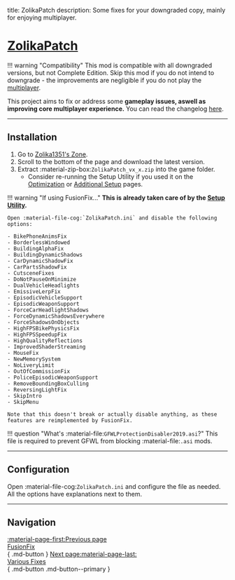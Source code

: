 title: ZolikaPatch
description: Some fixes for your downgraded copy, mainly for enjoying multiplayer.

# [ZolikaPatch](https://zolika1351.pages.dev/mods/ivpatch)

!!! warning "Compatibility"
    This mod is compatible with all downgraded versions, but not Complete Edition. Skip this mod if you do not intend to downgrade - the improvements are negligible if you do not play the [multiplayer](../extras/multiplayer.md).

This project aims to fix or address some **gameplay issues, aswell as improving core multiplayer experience.** You can read the changelog [here](https://zolika1351.pages.dev/mods/ivpatch).

---

<h2>Installation</h2> <a id="installation"></a>

1. Go to [Zolika1351's Zone](https://zolika1351.pages.dev/mods/ivpatch).
2. Scroll to the bottom of the page and download the latest version.
3. Extract :material-zip-box:`ZolikaPatch_vx_x.zip` into the game folder.
    - Consider re-running the Setup Utility if you used it on the [Optimization](../../optimization.md) or [Additional Setup](../../additional-setup.md) pages.

<a id="incompatible-options"></a>

!!! warning "If using FusionFix..."
    **This is already taken care of by the [Setup Utility](../../optimization.md/#setup-utility-automatic-installation).**

    Open :material-file-cog:`ZolikaPatch.ini` and disable the following options:

    - BikePhoneAnimsFix
    - BorderlessWindowed
    - BuildingAlphaFix
    - BuildingDynamicShadows
    - CarDynamicShadowFix
    - CarPartsShadowFix
    - CutsceneFixes
    - DoNotPauseOnMinimize
    - DualVehicleHeadlights
    - EmissiveLerpFix
    - EpisodicVehicleSupport
    - EpisodicWeaponSupport
    - ForceCarHeadlightShadows
    - ForceDynamicShadowsEverywhere
    - ForceShadowsOnObjects
    - HighFPSBikePhysicsFix
    - HighFPSSpeedupFix
    - HighQualityReflections
    - ImprovedShaderStreaming
    - MouseFix
    - NewMemorySystem
    - NoLiveryLimit
    - OutOfCommissionFix
    - PoliceEpisodicWeaponSupport
    - RemoveBoundingBoxCulling
    - ReversingLightFix
    - SkipIntro
    - SkipMenu

    Note that this doesn't break or actually disable anything, as these features are reimplemented by FusionFix.

!!! question "What's :material-file:`GFWLProtectionDisabler2019.asi`?"
    This file is required to prevent GFWL from blocking :material-file:`.asi` mods.

---

<h2>Configuration</h2> <a id="configuration"></a>

Open :material-file-cog:`ZolikaPatch.ini` and configure the file as needed. All the options have explanations next to them.

---

<h2>Navigation</h2> <a id="navigation"></a>

[:material-page-first:Previous page <br>FusionFix</br>](fusionfix.md){ .md-button } [Next page:material-page-last: <br>Various Fixes</br>](various-fixes.md){ .md-button .md-button--primary }
